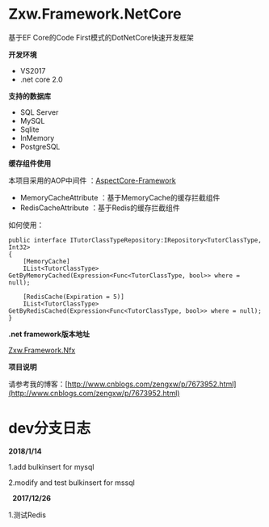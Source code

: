 # Zxw.Framework.NetCore
基于EF Core的Code First模式的DotNetCore快速开发框架

**开发环境**
* VS2017
* .net core 2.0

**支持的数据库**
* SQL Server
* MySQL
* Sqlite
* InMemory
* PostgreSQL


**缓存组件使用**

本项目采用的AOP中间件 ：[AspectCore-Framework](https://github.com/dotnetcore/AspectCore-Framework)
* MemoryCacheAttribute ：基于MemoryCache的缓存拦截组件
* RedisCacheAttribute ：基于Redis的缓存拦截组件

如何使用：

    public interface ITutorClassTypeRepository:IRepository<TutorClassType, Int32>
    {
        [MemoryCache]
        IList<TutorClassType> GetByMemoryCached(Expression<Func<TutorClassType, bool>> where = null);

        [RedisCache(Expiration = 5)]
        IList<TutorClassType> GetByRedisCached(Expression<Func<TutorClassType, bool>> where = null);
    }

**.net framework版本地址**

[Zxw.Framework.Nfx](https://github.com/VictorTzeng/Zxw.Framework.Nfx)



**项目说明**

请参考我的博客：[http://www.cnblogs.com/zengxw/p/7673952.html](http://www.cnblogs.com/zengxw/p/7673952.html)


# dev分支日志

**2018/1/14**

1.add bulkinsert for mysql

2.modify and test bulkinsert for mssql

 
**2017/12/26**

1.测试Redis
